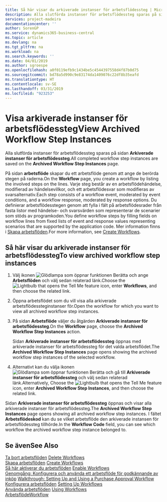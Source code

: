 ```yaml
---
title: Så här visar du arkiverade instanser för arbetsflödessteg | Microsoft Docs
description: Alla slutförda instanser för arbetsflödessteg sparas på sidan **Arkiverade instanser för arbetsflödessteg**.
services: project-madeira
documentationcenter: ''
author: SorenGP
ms.service: dynamics365-business-central
ms.topic: article
ms.devlang: na
ms.tgt_pltfrm: na
ms.workload: na
ms.search.keywords: ''
ms.date: 04/01/2019
ms.author: sgroespe
ms.openlocfilehash: a0f0119efb9c1434be5c4544397558d4f87b0d75
ms.sourcegitcommit: bd78a5d990c9e83174da1409076c22df8b35eafd
ms.translationtype: HT
ms.contentlocale: sv-SE
ms.lasthandoff: 03/31/2019
ms.locfileid: "923253"
---
```

# <a name="view-archived-workflow-step-instances"></a><span data-ttu-id="5c25b-103">Visa arkiverade instanser för arbetsflödessteg</span><span class="sxs-lookup"><span data-stu-id="5c25b-103">View Archived Workflow Step Instances</span></span>
<span data-ttu-id="5c25b-104">Alla slutförda instanser för arbetsflödessteg sparas på sidan **Arkiverade instanser för arbetsflödessteg**.</span><span class="sxs-lookup"><span data-stu-id="5c25b-104">All completed workflow step instances are saved on the **Archived Workflow Step Instances** page.</span></span>  

 <span data-ttu-id="5c25b-105">På sidan **arbetsflöde** skapar du ett arbetsflöde genom att ange de berörda stegen på raderna.</span><span class="sxs-lookup"><span data-stu-id="5c25b-105">On the **Workflow** page, you create a workflow by listing the involved steps on the lines.</span></span> <span data-ttu-id="5c25b-106">Varje steg består av en arbetsflödehändelse, modifierad av händelsevillkor, och ett arbetsflödesvar som modifieras av svarsalternativ.</span><span class="sxs-lookup"><span data-stu-id="5c25b-106">Each step consists of a workflow event, moderated by event conditions, and a workflow response, moderated by response options.</span></span> <span data-ttu-id="5c25b-107">Du definierar arbetsflödesstegen genom att fylla i fält på arbetsflödesrader från fasta listor med händelse- och svarsvärden som representerar de scenarier som stöds av programkoden.</span><span class="sxs-lookup"><span data-stu-id="5c25b-107">You define workflow steps by filling fields on workflow lines from fixed lists of event and response values representing scenarios that are supported by the application code.</span></span> <span data-ttu-id="5c25b-108">Mer information finns i [Skapa arbetsflöden](across-how-to-create-workflows.md).</span><span class="sxs-lookup"><span data-stu-id="5c25b-108">For more information, see [Create Workflows](across-how-to-create-workflows.md).</span></span>  

## <a name="to-view-archived-workflow-step-instances"></a><span data-ttu-id="5c25b-109">Så här visar du arkiverade instanser för arbetsflödessteg</span><span class="sxs-lookup"><span data-stu-id="5c25b-109">To view archived workflow step instances</span></span>  
1.  <span data-ttu-id="5c25b-110">Välj ikonen ![Glödlampa som öppnar funktionen Berätta](media/ui-search/search_small.png "Berätta vad du vill göra") och ange **Arbetsflöden** och välj sedan relaterad länk.</span><span class="sxs-lookup"><span data-stu-id="5c25b-110">Choose the ![Lightbulb that opens the Tell Me feature](media/ui-search/search_small.png "Tell me what you want to do") icon, enter **Workflows**, and then choose the related link.</span></span>  
2.  <span data-ttu-id="5c25b-111">Öppna arbetsflödet som du vill visa alla arkiverade arbetsflödessteginstanser för.</span><span class="sxs-lookup"><span data-stu-id="5c25b-111">Open the workflow for which you want to view all archived workflow step instances.</span></span>  
3.  <span data-ttu-id="5c25b-112">På sidan **Arbetsflöde** väljer du åtgärden **Arkiverade instanser för arbetsflödessteg**.</span><span class="sxs-lookup"><span data-stu-id="5c25b-112">On the **Workflow** page, choose the **Archived Workflow Step Instances** action.</span></span>  

    <span data-ttu-id="5c25b-113">Sidan **Arkiverade instanser för arbetsflödessteg** öppnas med arkiverade instanser för arbetsflödessteg för det valda arbetsflödet.</span><span class="sxs-lookup"><span data-stu-id="5c25b-113">The **Archived Workflow Step Instances** page opens showing the archived workflow step instances of the selected workflow.</span></span>  
4.  <span data-ttu-id="5c25b-114">Alternativt kan du välja ikonen ![Glödlampa som öppnar funktionen Berätta](media/ui-search/search_small.png "Berätta vad du vill göra") och gå till **Arkiverade instanser för arbetsflödessteg** och välj sedan relaterad länk.</span><span class="sxs-lookup"><span data-stu-id="5c25b-114">Alternatively, Choose the ![Lightbulb that opens the Tell Me feature](media/ui-search/search_small.png "Tell me what you want to do") icon, enter **Archived Workflow Step Instances**, and then choose the related link.</span></span>  

<span data-ttu-id="5c25b-115">Sidan **Arkiverade instanser för arbetsflödessteg** öppnas och visar alla arkiverade instanser för arbetsflödessteg.</span><span class="sxs-lookup"><span data-stu-id="5c25b-115">The **Archived Workflow Step Instances** page opens showing all archived workflow step instances.</span></span> <span data-ttu-id="5c25b-116">I fältet **Arbetsflödeskod** kan du se vilket arbetsflöde den arkiverade instansen för arbetsflödessteg tillhörde.</span><span class="sxs-lookup"><span data-stu-id="5c25b-116">In the **Workflow Code** field, you can see which workflow the archived workflow step instance belonged to.</span></span>  

## <a name="see-also"></a><span data-ttu-id="5c25b-117">Se även</span><span class="sxs-lookup"><span data-stu-id="5c25b-117">See Also</span></span>  
 <span data-ttu-id="5c25b-118">[Ta bort arbetsflöden](across-how-to-delete-workflows.md) </span><span class="sxs-lookup"><span data-stu-id="5c25b-118">[Delete Workflows](across-how-to-delete-workflows.md) </span></span>  
 <span data-ttu-id="5c25b-119">[Skapa arbetsflöden](across-how-to-create-workflows.md) </span><span class="sxs-lookup"><span data-stu-id="5c25b-119">[Create Workflows](across-how-to-create-workflows.md) </span></span>  
 <span data-ttu-id="5c25b-120">[Så här aktiverar du arbetsflöden](across-how-to-enable-workflows.md) </span><span class="sxs-lookup"><span data-stu-id="5c25b-120">[Enable Workflows](across-how-to-enable-workflows.md) </span></span>  
 <span data-ttu-id="5c25b-121">[Genomgång: Konfigurera och använda ett arbetsflöde för godkännande av inköp](walkthrough-setting-up-and-using-a-purchase-approval-workflow.md) </span><span class="sxs-lookup"><span data-stu-id="5c25b-121">[Walkthrough: Setting Up and Using a Purchase Approval Workflow](walkthrough-setting-up-and-using-a-purchase-approval-workflow.md) </span></span>  
 <span data-ttu-id="5c25b-122">[Konfigurera arbetsflöden](across-set-up-workflows.md) </span><span class="sxs-lookup"><span data-stu-id="5c25b-122">[Setting Up Workflows](across-set-up-workflows.md) </span></span>  
 <span data-ttu-id="5c25b-123">[Använda arbetsflöden](across-use-workflows.md) </span><span class="sxs-lookup"><span data-stu-id="5c25b-123">[Using Workflows](across-use-workflows.md) </span></span>  
 [<span data-ttu-id="5c25b-124">Arbetsflöde</span><span class="sxs-lookup"><span data-stu-id="5c25b-124">Workflow</span></span>](across-workflow.md)
